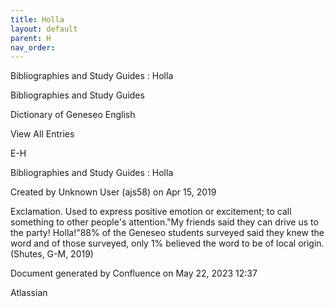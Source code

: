 ```yaml
---
title: Holla
layout: default
parent: H
nav_order:
---
```


Bibliographies and Study Guides : Holla

Bibliographies and Study Guides

Dictionary of Geneseo English

View All Entries

E-H

Bibliographies and Study Guides : Holla

Created by  Unknown User (ajs58) on Apr 15, 2019

Exclamation. Used to express positive emotion or excitement; to call something to other people's attention.&quot;My friends said they can drive us to the party! Holla!&quot;88% of the Geneseo students surveyed said they knew the word and of those surveyed, only 1% believed the word to be of local origin.(Shutes, G-M, 2019)

Document generated by Confluence on May 22, 2023 12:37

Atlassian
